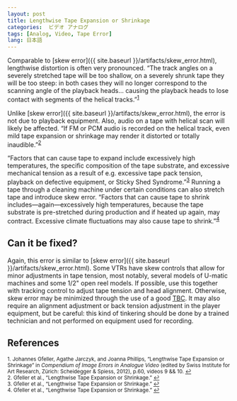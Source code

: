 ```yaml
---
layout: post
title: Lengthwise Tape Expansion or Shrinkage
categories:  ビデオ アナログ  
tags: [Analog, Video, Tape Error]
lang: 日本語
---
```


Comparable to [skew error]({{ site.baseurl }}/artifacts/skew_error.html), lengthwise distortion is often very pronounced. “The track angles on a severely stretched tape will be too shallow, on a severely shrunk tape they will be too steep: in both cases they will no longer correspond to the scanning angle of the playback heads... causing the playback heads to lose contact with segments of the helical tracks.”<sup><a href="#fn1" id="ref1">1</a></sup>

Unlike [skew error]({{ site.baseurl }}/artifacts/skew_error.html), the error is not due to playback equipment. Also, audio on a tape with helical scan will likely be affected. “If FM or PCM audio is recorded on the helical track, even mild tape expansion or shrinkage may render it distorted or totally inaudible.”<sup><a href="#fn2" id="ref2">2</a></sup>

“Factors that can cause tape to expand include excessively high temperatures, the specific composition of the tape substrate, and excessive mechanical tension as a result of e.g. excessive tape pack tension, playback on defective equipment, or Sticky Shed Syndrome.”<sup><a href="#fn3" id="ref3">3</a></sup>  Running a tape through a cleaning machine under certain conditions can also stretch tape and introduce skew error. “Factors that can cause tape to shrink includes—again—excessively high temperatures, because the tape substrate is pre-stretched during production and if heated up again, may contract. Excessive climate fluctuations may also cause tape to shrink.”<sup><a href="#fn4" id="ref4">4</a></sup>

## Can it be fixed?
Again, this error is similar to [skew error]({{ site.baseurl }}/artifacts/skew_error.html). Some VTRs have skew controls that allow for minor adjustments in tape tension, most notably, several models of U-matic machines and some 1/2" open reel models. If possible, use this together with tracking control to adjust tape tension and head alignment. Otherwise, skew error may be minimized through the use of a good [TBC](http://en.wikipedia.org/wiki/Time_base_correction). It may also require an alignment adjustment or back tension adjustment in the player equipment, but be careful: this kind of tinkering should be done by a trained technician and not performed on equipment used for recording.

## References

<sup id="fn1">1. Johannes Gfeller, Agathe Jarczyk, and Joanna Phillips, “Lengthwise Tape Expansion or Shrinkage” in _Compendium of Image Errors in Analogue Video_ (edited by Swiss Institute for Art Research, Zürich: Scheidegger & Spiess, 2012), p.60, videos 9 && 10. <a href="#ref1" title="Jump back to footnote 1 in the text.">↩</a></sup>  
<sup id="fn2">2. Gfeller et al., “Lengthwise Tape Expansion or Shrinkage.” <a href="#ref2" title="Jump back to footnote 2 in the text.">↩</a></sup>   
<sup id="fn3">3. Gfeller et al., “Lengthwise Tape Expansion or Shrinkage.” <a href="#ref3" title="Jump back to footnote 3 in the text.">↩</a></sup>   
<sup id="fn4">4. Gfeller et al., “Lengthwise Tape Expansion or Shrinkage.” <a href="#ref4" title="Jump back to footnote 4 in the text.">↩</a></sup>    
